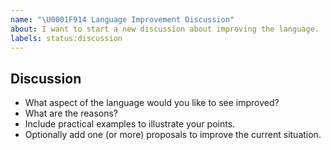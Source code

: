 ```yaml
---
name: "\U0001F914 Language Improvement Discussion"
about: I want to start a new discussion about improving the language.
labels: status:discussion
---
```


## Discussion

- What aspect of the language would you like to see improved?
- What are the reasons?
- Include practical examples to illustrate your points.
- Optionally add one (or more) proposals to improve the current situation.
